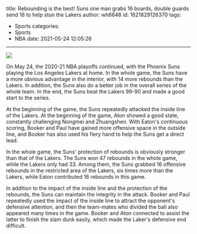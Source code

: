 title: Rebounding is the best! Suns one man grabs 16 boards, double guards send 16 to help stun the Lakers
author: wh6648
id: 1621829126370
tags: 
- Sports
categories: 
- Sports
- NBA
date: 2021-05-24 12:05:26
---
![](https://p0.itc.cn/q_70/images01/20210524/79b05764cee84d4699dde099d192622c.jpeg)


On May 24, the 2020-21 NBA playoffs continued, with the Phoenix Suns playing the Los Angeles Lakers at home. In the whole game, the Suns have a more obvious advantage in the interior, with 14 more rebounds than the Lakers. In addition, the Suns also do a better job in the overall series of the whole team. In the end, the Suns beat the Lakers 99-90 and made a good start to the series.

At the beginning of the game, the Suns repeatedly attacked the inside line of the Lakers. At the beginning of the game, Aton showed a good state, constantly challenging Nongmei and Zhuangshen. With Eaton's continuous scoring, Booker and Paul have gained more offensive space in the outside line, and Booker has also used his fiery hand to help the Suns get a direct lead.

In the whole game, the Suns' protection of rebounds is obviously stronger than that of the Lakers. The Suns won 47 rebounds in the whole game, while the Lakers only had 33. Among them, the Suns grabbed 16 offensive rebounds in the restricted area of the Lakers, six times more than the Lakers, while Eaton contributed 16 rebounds in this game.

In addition to the impact of the inside line and the protection of the rebounds, the Suns can maintain the integrity in the attack. Booker and Paul repeatedly used the impact of the inside line to attract the opponent's defensive attention, and then the team-mates who divided the ball also appeared many times in the game. Booker and Aton connected to assist the latter to finish the slam dunk easily, which made the Laker's defensive end difficult.

